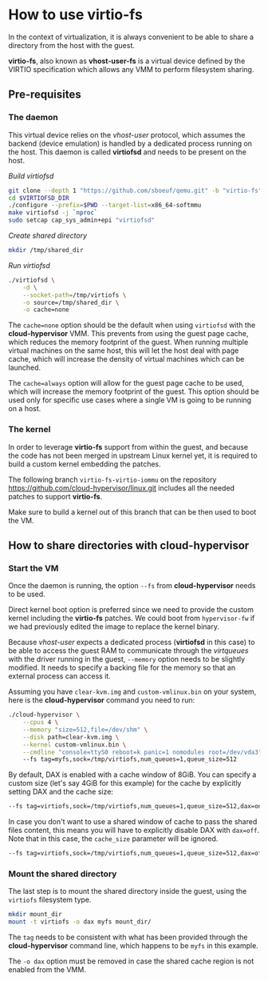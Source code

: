 # How to use virtio-fs

In the context of virtualization, it is always convenient to be able to share a directory from the host with the guest.

__virtio-fs__, also known as __vhost-user-fs__ is a virtual device defined by the VIRTIO specification which allows any VMM to perform filesystem sharing.

## Pre-requisites

### The daemon

This virtual device relies on the _vhost-user_ protocol, which assumes the backend (device emulation) is handled by a dedicated process running on the host. This daemon is called __virtiofsd__ and needs to be present on the host.

_Build virtiofsd_
```bash
git clone --depth 1 "https://github.com/sboeuf/qemu.git" -b "virtio-fs" $VIRTIOFSD_DIR
cd $VIRTIOFSD_DIR
./configure --prefix=$PWD --target-list=x86_64-softmmu
make virtiofsd -j `nproc`
sudo setcap cap_sys_admin+epi "virtiofsd"
```
_Create shared directory_
```bash
mkdir /tmp/shared_dir
```
_Run virtiofsd_
```bash
./virtiofsd \
    -d \
    --socket-path=/tmp/virtiofs \
    -o source=/tmp/shared_dir \
    -o cache=none
```

The `cache=none` option should be the default when using `virtiofsd` with the __cloud-hypervisor__ VMM. This prevents from using the guest page cache, which reduces the memory footprint of the guest. When running multiple virtual machines on the same host, this will let the host deal with page cache, which will increase the density of virtual machines which can be launched.

The `cache=always` option will allow for the guest page cache to be used, which will increase the memory footprint of the guest. This option should be used only for specific use cases where a single VM is going to be running on a host.

### The kernel

In order to leverage __virtio-fs__ support from within the guest, and because the code has not been merged in upstream Linux kernel yet, it is required to build a custom kernel embedding the patches.

The following branch `virtio-fs-virtio-iommu` on the repository https://github.com/cloud-hypervisor/linux.git includes all the needed patches to support __virtio-fs__.

Make sure to build a kernel out of this branch that can be then used to boot the VM.

## How to share directories with cloud-hypervisor

### Start the VM
Once the daemon is running, the option `--fs` from __cloud-hypervisor__ needs to be used.

Direct kernel boot option is preferred since we need to provide the custom kernel including the __virtio-fs__ patches. We could boot from `hypervisor-fw` if we had previously edited the image to replace the kernel binary.

Because _vhost-user_ expects a dedicated process (__virtiofsd__ in this case) to be able to access the guest RAM to communicate through the _virtqueues_ with the driver running in the guest, `--memory` option needs to be slightly modified. It needs to specify a backing file for the memory so that an external process can access it.

Assuming you have `clear-kvm.img` and `custom-vmlinux.bin` on your system, here is the __cloud-hypervisor__ command you need to run:
```bash
./cloud-hypervisor \
    --cpus 4 \
    --memory "size=512,file=/dev/shm" \
    --disk path=clear-kvm.img \
    --kernel custom-vmlinux.bin \
    --cmdline "console=ttyS0 reboot=k panic=1 nomodules root=/dev/vda3" \ 
    --fs tag=myfs,sock=/tmp/virtiofs,num_queues=1,queue_size=512
```

By default, DAX is enabled with a cache window of 8GiB. You can specify a custom size (let's say 4GiB for this example) for the cache by explicitly setting DAX and the cache size:

```bash
--fs tag=virtiofs,sock=/tmp/virtiofs,num_queues=1,queue_size=512,dax=on,cache_size=4G

```

In case you don't want to use a shared window of cache to pass the shared files content, this means you will have to explicitly disable DAX with `dax=off`. Note that in this case, the `cache_size` parameter will be ignored.

```bash
--fs tag=virtiofs,sock=/tmp/virtiofs,num_queues=1,queue_size=512,dax=off

```

### Mount the shared directory
The last step is to mount the shared directory inside the guest, using the `virtiofs` filesystem type.
```bash
mkdir mount_dir
mount -t virtiofs -o dax myfs mount_dir/
```
The `tag` needs to be consistent with what has been provided through the __cloud-hypervisor__ command line, which happens to be `myfs` in this example.

The `-o dax` option must be removed in case the shared cache region is not enabled from the VMM.
